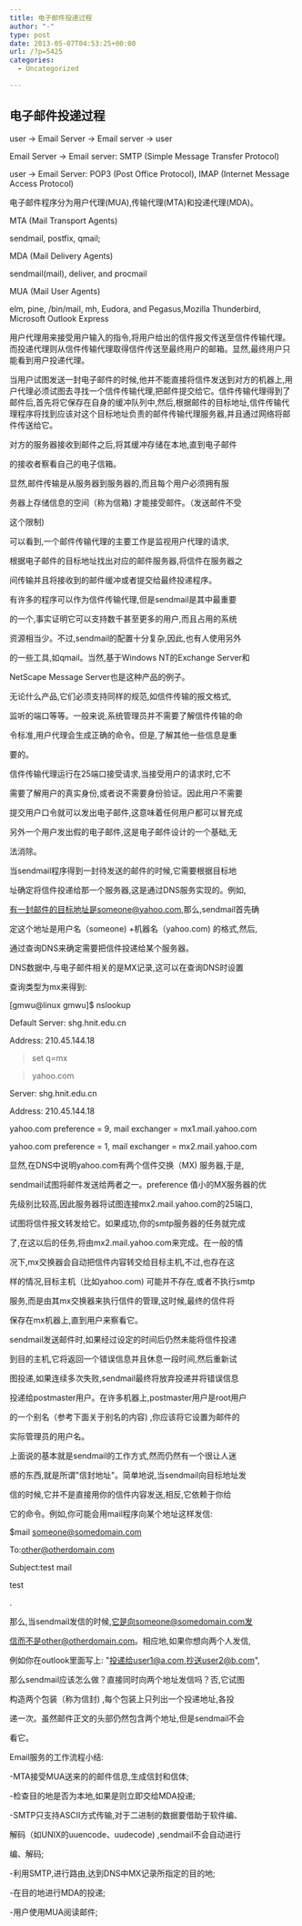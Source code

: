 ```yaml
---
title: 电子邮件投递过程
author: "-"
type: post
date: 2013-05-07T04:53:25+00:00
url: /?p=5425
categories:
  - Uncategorized

---
```

## 电子邮件投递过程
user -> Email Server -> Email server -> user

Email Server -> Email server: SMTP (Simple Message Transfer Protocol)

user -> Email Server: POP3 (Post Office Protocol), IMAP (Internet Message Access Protocol)

电子邮件程序分为用户代理(MUA),传输代理(MTA)和投递代理(MDA)。

MTA (Mail Transport Agents)

sendmail, postfix, qmail;

MDA (Mail Delivery Agents)

sendmail(mail), deliver, and procmail

MUA (Mail User Agents)

elm, pine, /bin/mail, mh, Eudora, and Pegasus,Mozilla Thunderbird, Microsoft Outlook Express

用户代理用来接受用户输入的指令,将用户给出的信件报文传送至信件传输代理。而投递代理则从信件传输代理取得信件传送至最终用户的邮箱。显然,最终用户只能看到用户投递代理。

当用户试图发送一封电子邮件的时候,他并不能直接将信件发送到对方的机器上,用户代理必须试图去寻找一个信件传输代理,把邮件提交给它。信件传输代理得到了邮件后,首先将它保存在自身的缓冲队列中,然后,根据邮件的目标地址,信件传输代理程序将找到应该对这个目标地址负责的邮件传输代理服务器,并且通过网络将邮件传送给它。

对方的服务器接收到邮件之后,将其缓冲存储在本地,直到电子邮件

的接收者察看自己的电子信箱。

显然,邮件传输是从服务器到服务器的,而且每个用户必须拥有服

务器上存储信息的空间（称为信箱) 才能接受邮件。（发送邮件不受

这个限制) 

可以看到,一个邮件传输代理的主要工作是监视用户代理的请求,

根据电子邮件的目标地址找出对应的邮件服务器,将信件在服务器之

间传输并且将接收到的邮件缓冲或者提交给最终投递程序。

有许多的程序可以作为信件传输代理,但是sendmail是其中最重要

的一个,事实证明它可以支持数千甚至更多的用户,而且占用的系统

资源相当少。不过,sendmail的配置十分复杂,因此,也有人使用另外

的一些工具,如qmail。当然,基于Windows NT的Exchange Server和

NetScape Message Server也是这种产品的例子。

无论什么产品,它们必须支持同样的规范,如信件传输的报文格式,

监听的端口等等。一般来说,系统管理员并不需要了解信件传输的命

令标准,用户代理会生成正确的命令。但是,了解其他一些信息是重

要的。

信件传输代理运行在25端口接受请求,当接受用户的请求时,它不

需要了解用户的真实身份,或者说不需要身份验证。因此用户不需要

提交用户口令就可以发出电子邮件,这意味着任何用户都可以冒充成

另外一个用户发出假的电子邮件,这是电子邮件设计的一个基础,无

法消除。

当sendmail程序得到一封待发送的邮件的时候,它需要根据目标地

址确定将信件投递给那一个服务器,这是通过DNS服务实现的。例如,

有一封邮件的目标地址是someone@yahoo.com,那么,sendmail首先确

定这个地址是用户名（someone) +机器名（yahoo.com) 的格式,然后,

通过查询DNS来确定需要把信件投递给某个服务器。

DNS数据中,与电子邮件相关的是MX记录,这可以在查询DNS时设置

查询类型为mx来得到: 

[gmwu@linux gmwu]$ nslookup

Default Server: shg.hnit.edu.cn

Address: 210.45.144.18

> set q=mx

> yahoo.com

Server: shg.hnit.edu.cn

Address: 210.45.144.18

yahoo.com preference = 9, mail exchanger = mx1.mail.yahoo.com

yahoo.com preference = 1, mail exchanger = mx2.mail.yahoo.com

显然,在DNS中说明yahoo.com有两个信件交换（MX) 服务器,于是,

sendmail试图将邮件发送给两者之一。preference 值小的MX服务器的优

先级别比较高,因此服务器将试图连接mx2.mail.yahoo.com的25端口,

试图将信件报文转发给它。如果成功,你的smtp服务器的任务就完成

了,在这以后的任务,将由mx2.mail.yahoo.com来完成。在一般的情

况下,mx交换器会自动把信件内容转交给目标主机,不过,也存在这

样的情况,目标主机（比如yahoo.com) 可能并不存在,或者不执行smtp

服务,而是由其mx交换器来执行信件的管理,这时候,最终的信件将

保存在mx机器上,直到用户来察看它。

sendmail发送邮件时,如果经过设定的时间后仍然未能将信件投递

到目的主机,它将返回一个错误信息并且休息一段时间,然后重新试

图投递,如果连续多次失败,sendmail最终将放弃投递并将错误信息

投递给postmaster用户。在许多机器上,postmaster用户是root用户

的一个别名（参考下面关于别名的内容) ,你应该将它设置为邮件的

实际管理员的用户名。

上面说的基本就是sendmail的工作方式,然而仍然有一个很让人迷

惑的东西,就是所谓"信封地址"。简单地说,当sendmail向目标地址发

信的时候,它并不是直接用你的信件内容发送,相反,它依赖于你给

它的命令。例如,你可能会用mail程序向某个地址这样发信: 

$mail someone@somedomain.com

To:other@otherdomain.com

Subject:test mail

test

.

那么,当sendmail发信的时候,它是向someone@somedomain.com发

信而不是other@otherdomain.com。相应地,如果你想向两个人发信,

例如你在outlook里面写上: "投递给user1@a.com,抄送user2@b.com",

那么sendmail应该怎么做？直接同时向两个地址发信吗？否,它试图

构造两个包装（称为信封) ,每个包装上只列出一个投递地址,各投

递一次。虽然邮件正文的头部仍然包含两个地址,但是sendmail不会

看它。

Email服务的工作流程小结: 

-MTA接受MUA送来的的邮件信息,生成信封和信体;

-检查目的地是否为本地,如果是则立即交给MDA投递;

-SMTP只支持ASCII方式传输,对于二进制的数据要借助于软件编、

解码（如UNIX的uuencode、uudecode) ,sendmail不会自动进行

编、解码;

-利用SMTP,进行路由,达到DNS中MX记录所指定的目的地;

-在目的地进行MDA的投递;

-用户使用MUA阅读邮件;
